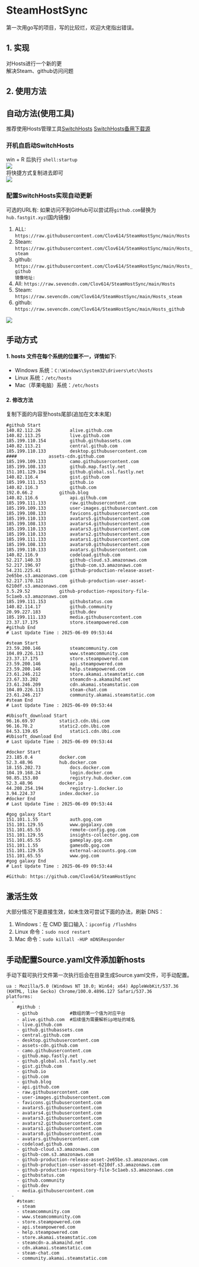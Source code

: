 # SteamHostSync
第一次用go写的项目，写的比较烂，欢迎大佬指出错误。

## 1. 实现
对Hosts进行一个新的更  
解决Steam、github访问问题

## 2. 使用方法
## 自动方法(使用工具)
推荐使用Hosts管理工具[SwitchHosts](https://github.com/oldj/SwitchHosts) 
[SwitchHosts备用下载源](https://nas.iaimi.info/s/nT5pb8jMQp32QwB)
### 开机自启动SwitchHosts
win + R 后执行 `shell:startup`    
![](/img/1.png)  
将快捷方式复制进去即可  
![](/img/2.png)  
### 配置SwitchHosts实现自动更新  
可选的URL有:
如果访问不到GitHub可以尝试将`github.com`替换为`hub.fastgit.xyz`(国内镜像)
1. ALL: `https://raw.githubusercontent.com/Clov614/SteamHostSync/main/Hosts`  
2. Steam: `https://raw.githubusercontent.com/Clov614/SteamHostSync/main/Hosts_steam`  
3. github: `https://raw.githubusercontent.com/Clov614/SteamHostSync/main/Hosts_github`    
`镜像地址:`
4. All: `https://raw.sevencdn.com/Clov614/SteamHostSync/main/Hosts`  
5. Steam: `https://raw.sevencdn.com/Clov614/SteamHostSync/main/Hosts_steam`  
6. github: `https://raw.sevencdn.com/Clov614/SteamHostSync/main/Hosts_github`  

![](/img/3.png)

## 手动方式
#### 1. hosts 文件在每个系统的位置不一，详情如下:
- Windows 系统：`C:\Windows\System32\drivers\etc\hosts`
- Linux 系统：`/etc/hosts`
- Mac（苹果电脑）系统：`/etc/hosts`

#### 2. 修改方法
复制下面的内容至hosts尾部(追加在文本末尾)

```
#github Start
140.82.112.26			alive.github.com
140.82.113.25			live.github.com
185.199.110.154			github.githubassets.com
140.82.113.21			central.github.com
185.199.110.133			desktop.githubusercontent.com
####			assets-cdn.github.com
185.199.109.133			camo.githubusercontent.com
185.199.108.133			github.map.fastly.net
151.101.129.194			github.global.ssl.fastly.net
140.82.116.4			gist.github.com
185.199.111.153			github.io
140.82.116.3			github.com
192.0.66.2			github.blog
140.82.116.6			api.github.com
185.199.111.133			raw.githubusercontent.com
185.199.109.133			user-images.githubusercontent.com
185.199.108.133			favicons.githubusercontent.com
185.199.110.133			avatars5.githubusercontent.com
185.199.108.133			avatars4.githubusercontent.com
185.199.110.133			avatars3.githubusercontent.com
185.199.110.133			avatars2.githubusercontent.com
185.199.111.133			avatars1.githubusercontent.com
185.199.108.133			avatars0.githubusercontent.com
185.199.110.133			avatars.githubusercontent.com
140.82.116.9			codeload.github.com
52.217.140.33			github-cloud.s3.amazonaws.com
52.217.196.97			github-com.s3.amazonaws.com
54.231.225.41			github-production-release-asset-2e65be.s3.amazonaws.com
52.217.170.121			github-production-user-asset-6210df.s3.amazonaws.com
3.5.29.52			github-production-repository-file-5c1aeb.s3.amazonaws.com
185.199.111.153			githubstatus.com
140.82.114.17			github.community
20.99.227.183			github.dev
185.199.111.133			media.githubusercontent.com
23.37.17.175			store.steampowered.com
#github End
# Last Update Time : 2025-06-09 09:53:44 

#steam Start
23.59.200.146			steamcommunity.com
104.89.226.113			www.steamcommunity.com
23.37.17.175			store.steampowered.com
23.59.200.146			api.steampowered.com
23.59.200.146			help.steampowered.com
23.61.246.212			store.akamai.steamstatic.com
23.67.33.202			steamcdn-a.akamaihd.net
23.61.246.209			cdn.akamai.steamstatic.com
104.89.226.113			steam-chat.com
23.61.246.217			community.akamai.steamstatic.com
#steam End
# Last Update Time : 2025-06-09 09:53:44 

#Ubisoft_download Start
96.16.69.97			static3.cdn.Ubi.com
96.16.70.2			static2.cdn.Ubi.com
84.53.139.65			static1.cdn.Ubi.com
#Ubisoft_download End
# Last Update Time : 2025-06-09 09:53:44 

#docker Start
23.185.0.4			docker.com
52.3.48.96			hub.docker.com
18.155.202.73			docs.docker.com
104.19.168.24			login.docker.com
98.85.153.80			registry.hub.docker.com
52.3.48.96			docker.io
44.208.254.194			registry-1.docker.io
3.94.224.37			index.docker.io
#docker End
# Last Update Time : 2025-06-09 09:53:44 

#gog galaxy Start
151.101.1.55			auth.gog.com
151.101.129.55			www.gogalaxy.com
151.101.65.55			remote-config.gog.com
151.101.129.55			insights-collector.gog.com
151.101.65.55			gameplay.gog.com
151.101.1.55			gamesdb.gog.com
151.101.129.55			external-accounts.gog.com
151.101.65.55			www.gog.com
#gog galaxy End
# Last Update Time : 2025-06-09 09:53:44 

#Github: https://github.com/Clov614/SteamHostSync

```

## 激活生效
大部分情况下是直接生效，如未生效可尝试下面的办法，刷新 DNS：
1. Windows：在 CMD 窗口输入：`ipconfig /flushdns`
2. Linux 命令：`sudo nscd restart`
3. Mac 命令：`sudo killall -HUP mDNSResponder`  

## 手动配置Source.yaml文件添加新hosts  
手动下载可执行文件第一次执行后会在目录生成Source.yaml文件，可手动配置。  

```
ua : Mozilla/5.0 (Windows NT 10.0; Win64; x64) AppleWebKit/537.36 (KHTML, like Gecko) Chrome/100.0.4896.127 Safari/537.36
platforms:
  -
    #github :
    - github            #数组的第一个值为对应平台
    - alive.github.com  #后续值为需要解析ip地址的域名
    - live.github.com
    - github.githubassets.com
    - central.github.com
    - desktop.githubusercontent.com
    - assets-cdn.github.com
    - camo.githubusercontent.com
    - github.map.fastly.net
    - github.global.ssl.fastly.net
    - gist.github.com
    - github.io
    - github.com
    - github.blog
    - api.github.com
    - raw.githubusercontent.com
    - user-images.githubusercontent.com
    - favicons.githubusercontent.com
    - avatars5.githubusercontent.com
    - avatars4.githubusercontent.com
    - avatars3.githubusercontent.com
    - avatars2.githubusercontent.com
    - avatars1.githubusercontent.com
    - avatars0.githubusercontent.com
    - avatars.githubusercontent.com
    - codeload.github.com
    - github-cloud.s3.amazonaws.com
    - github-com.s3.amazonaws.com
    - github-production-release-asset-2e65be.s3.amazonaws.com
    - github-production-user-asset-6210df.s3.amazonaws.com
    - github-production-repository-file-5c1aeb.s3.amazonaws.com
    - githubstatus.com
    - github.community
    - github.dev
    - media.githubusercontent.com
  -
    #steam:
    - steam
    - steamcommunity.com
    - www.steamcommunity.com
    - store.steampowered.com
    - api.steampowered.com
    - help.steampowered.com
    - store.akamai.steamstatic.com
    - steamcdn-a.akamaihd.net
    - cdn.akamai.steamstatic.com
    - steam-chat.com
    - community.akamai.steamstatic.com
```
